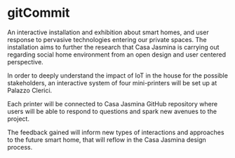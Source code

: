 # gitCommit

An interactive installation and exhibition about smart homes, and user response to  pervasive technologies entering our private spaces. The installation aims to further  the research that Casa Jasmina is carrying out regarding social home environment from an  open design and user centered perspective.

In order to deeply understand the impact of IoT in the house for the possible stakeholders, an interactive system of four mini-printers will be set up at Palazzo Clerici.

Each printer will be connected to Casa Jasmina GitHub repository where users will be able to respond to questions and spark new avenues to the project.

The feedback gained will inform new types of interactions and approaches to the future smart home, that will reflow in the Casa Jasmina design process.
